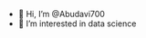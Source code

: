 - 👋 Hi, I’m @Abudavi700
- 👀 I’m interested in data science

<!---
Abudavi700/Abudavi700 is a ✨ special ✨ repository because its `README.md` (this file) appears on your GitHub profile.
You can click the Preview link to take a look at your changes.
--->
